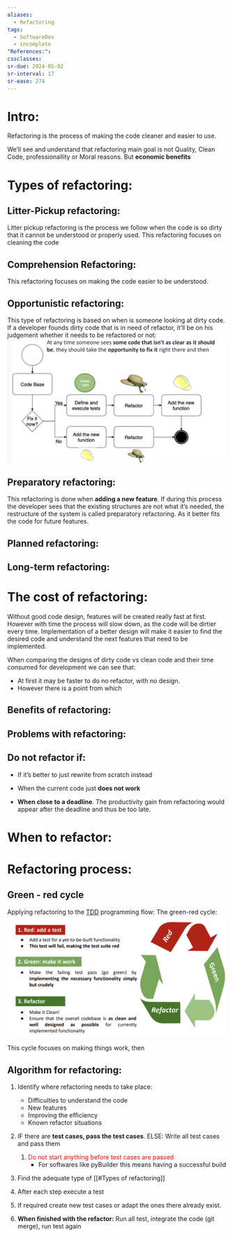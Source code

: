 ```yaml
---
aliases:
  - Refactoring
tags:
  - SoftwareDev
  - incomplete
"References:": 
cssclasses: 
sr-due: 2024-05-02
sr-interval: 17
sr-ease: 274
---
```

# Intro:
Refactoring is the process of making the code cleaner and easier to use. 

We’ll see and understand that refactoring main goal is not Quality, Clean Code, professionallity or Moral reasons. But **economic benefits** 
# Types of refactoring: 

## Litter-Pickup refactoring: 
Litter pickup refactoring is the process we follow when the code is so dirty that it cannot be understood or properly used. This refactoring focuses on cleaning the code
## Comprehension Refactoring: 
This refactoring focuses on making the code easier to be understood.
## Opportunistic refactoring: 
This type of refactoring is based on when is someone looking at dirty code. If a developer founds dirty code that is in need of refactor, it’ll be on his judgement whether it needs to be refactored or not: 
![Screenshot 2024-04-09 at 17.22.56](../99%20-%20Meta/0.%20Attachments/Screenshot%202024-04-09%20at%2017.22.56.png)
## Preparatory refactoring: 
This refactoring is done when **adding a new feature**. If during this process the developer sees that the existing structures are not what it’s needed, the restructure of the system is called preparatory refactoring. As it better fits the code for future features. 

## Planned refactoring:

## Long-term refactoring: 

# The cost of refactoring: 
Without good code design, features will be created really fast at first. However with time the process will slow down, as the code will be dirtier every time. 
Implementation of a better design will make it easier to find the desired code and understand the next features that need to be implemented. 

When comparing the designs of dirty code vs clean code and their time consumed for development we can see that: 
+ At first it may be faster to do no refactor, with no design. 
+ However there is a point from which 
## Benefits of refactoring: 

## Problems with refactoring: 
## Do not refactor if:

+ If it’s better to just rewrite from scratch instead

+ When the current code just **does not work**

+ **When close to a deadline**. 
	The productivity gain from refactoring would appear after the deadline and thus be too late. 
# When to refactor:


# Refactoring process:
## Green - red cycle
Applying refactoring to the [TDD](20240501%20-%20124636%20-%20Equivalent%20test%20classes.md) programming flow: The green-red cycle: 
![Screenshot 2024-04-09 at 17.17.43](../99%20-%20Meta/0.%20Attachments/Screenshot%202024-04-09%20at%2017.17.43.png)

This cycle focuses on making things work, then 

## Algorithm for refactoring:

1. Identify where refactoring needs to take place: 
	+ Difficulties to understand the code
	+ New features
	+ Improving the efficiency
	+ Known refactor situations
	
2. IF there are **test cases, pass the test cases**. ELSE: Write all test cases and pass them 
	1. <font color="#ff0000">Do not start anything before test cases are passed</font>
		+ For softwares like pyBuilder this means having a successful build
3. Find the adequate type of [[#Types of refactoring]]
4. After each step execute a test
5. If required create new test cases or adapt the ones there already exist.
6. **When finished with the refactor:** Run all test, integrate the code (git merge), run test again
